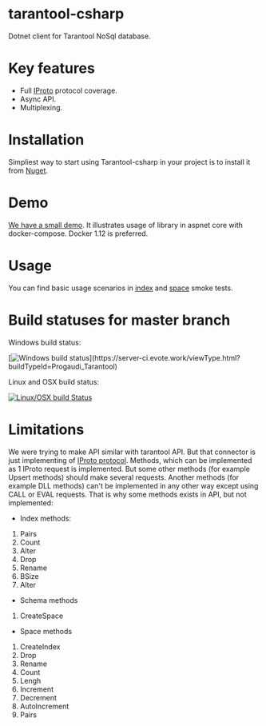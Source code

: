 # tarantool-csharp

Dotnet client for Tarantool NoSql database.

# Key features
 - Full [IProto](https://tarantool.org/doc/dev_guide/box-protocol.html) protocol coverage.
 - Async API.
 - Multiplexing.

# Installation

Simpliest way to start using Tarantool-csharp in your project is to install it from [Nuget](https://www.nuget.org/packages/Tarantool.CSharp/).

# Demo

[We have a small demo](https://github.com/progaudi/tarantool-csharp/blob/master/samples/docker-compose/). It illustrates usage of library in aspnet core with docker-compose. Docker 1.12 is preferred.

# Usage

You can find basic usage scenarios in [index](https://github.com/progaudi/tarantool-csharp/blob/master/tests/tarantool.client.tests/Index/Smoke.cs) and [space](https://github.com/progaudi/tarantool-csharp/blob/master/tests/tarantool.client.tests/Space/Smoke.cs) smoke tests.

# Build statuses for master branch

Windows build status:

[![Windows build status](https://server-ci.evote.work/app/rest/builds/buildType:(id:Progaudi_Tarantool)/statusIcon)](https://server-ci.evote.work/viewType.html?buildTypeId=Progaudi_Tarantool)

Linux and OSX build status:

[![Linux/OSX build Status](https://travis-ci.org/progaudi/tarantool-csharp.svg?branch=master)](https://travis-ci.org/progaudi/tarantool-csharp)

# Limitations
We were trying to make API similar with tarantool API. But that connector is just implementing of [IProto protocol](https://tarantool.org/doc/dev_guide/internals_index.html). Methods, which can be implemented as 1 IProto request is implemented. But some other methods (for example Upsert methods) should make several requests. Another methods (for example DLL methods) can't be implemented in any other way except using CALL or EVAL requests. That is why some methods exists in API, but not implemented:
* Index methods:
 1. Pairs
 2. Count
 3. Alter
 4. Drop
 5. Rename
 6. BSize
 7. Alter
* Schema methods
 1. CreateSpace
* Space methods
 1. CreateIndex
 2. Drop
 3. Rename
 4. Count
 5. Lengh
 6. Increment
 7. Decrement
 8. AutoIncrement
 9. Pairs
